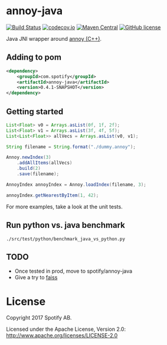 # annoy-java

[![Build Status](https://img.shields.io/circleci/project/github/yonromai/annoy-java/master.svg)](https://circleci.com/gh/yonromai/annoy-java)
[![codecov.io](https://codecov.io/github/yonromai/annoy-java/coverage.svg?branch=master)](https://codecov.io/github/yonromai/annoy-java?branch=master)
[![Maven Central](https://img.shields.io/maven-central/v/com.spotify/annoy-java.svg)](https://maven-badges.herokuapp.com/maven-central/com.spotify/annoy-java)
[![GitHub license](https://img.shields.io/github/license/yonromai/annoy-java.svg)](./LICENSE.txt)

Java JNI wrapper around [annoy (C++)](https://github.com/spotify/annoy).

## Adding to pom
```xml
<dependency>
    <groupId>com.spotify</groupId>
    <artifactId>annoy-java</artifactId>
    <version>0.4.1-SNAPSHOT</version>
</dependency>
```

## Getting started

```java
List<Float> v0 = Arrays.asList(0f, 1f, 2f);
List<Float> v1 = Arrays.asList(3f, 4f, 5f);
List<List<Float>> allVecs = Arrays.asList(v0, v1);

String filename = String.format("./dummy.annoy");

Annoy.newIndex(3)
    .addAllItems(allVecs)
    .build(2)
    .save(filename);

AnnoyIndex annoyIndex = Annoy.loadIndex(filename, 3);

annoyIndex.getNearestByItem(1, 42);
```
For more examples, take a look at the unit tests.

## Run python vs. java benchmark
```
./src/test/python/benchmark_java_vs_python.py
```

## TODO
* Once tested in prod, move to spotify/annoy-java
* Give a try to [faiss](https://github.com/facebookresearch/faiss)

# License

Copyright 2017 Spotify AB.

Licensed under the Apache License, Version 2.0: http://www.apache.org/licenses/LICENSE-2.0
